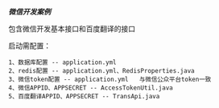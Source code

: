 **_微信开发案例_**
  
   包含微信开发基本接口和百度翻译的接口

启动需配置：
    
    1、数据库配置 -- application.yml
    2、redis配置 -- application.yml、RedisProperties.java
    3、微信token配置 -- application.yml   与微信公众平台token一致
    4、微信APPID、APPSECRET -- AccessTokenUtil.java
    5、百度翻译APPID、APPSECRET -- TransApi.java
